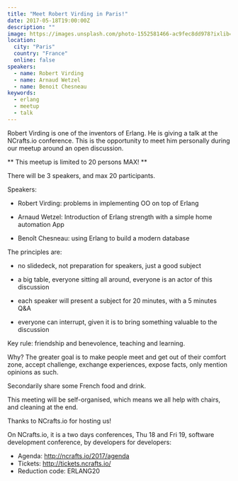 ```yaml
---
title: "Meet Robert Virding in Paris!"
date: 2017-05-18T19:00:00Z
description: ""
image: https://images.unsplash.com/photo-1552581466-ac9fec8dd978?ixlib=rb-1.2.1&ixid=eyJhcHBfaWQiOjEyMDd9&auto=format&fit=crop&w=500&q=60
location:
  city: "Paris"
  country: "France"
  online: false
speakers:
  - name: Robert Virding
  - name: Arnaud Wetzel
  - name: Benoit Chesneau
keywords:
  - erlang
  - meetup
  - talk
---
```


Robert Virding is one of the inventors of Erlang. He is giving a talk
at the NCrafts.io conference. This is the opportunity to meet him
personally during our meetup around an open discussion.

** This meetup is limited to 20 persons MAX! **

There will be 3 speakers, and max 20 participants.

Speakers:

 - Robert Virding: problems in implementing OO on top of Erlang

 - Arnaud Wetzel: Introduction of Erlang strength with a simple home
   automation App

 - Benoît Chesneau: using Erlang to build a modern database

The principles are:

 - no slidedeck, not preparation for speakers, just a good subject

 - a big table, everyone sitting all around, everyone is an actor of
   this discussion

 - each speaker will present a subject for 20 minutes, with a 5
   minutes Q&A

 - everyone can interrupt, given it is to bring something valuable to
   the discussion

Key rule: friendship and benevolence, teaching and learning.

Why? The greater goal is to make people meet and get out of their
comfort zone, accept challenge, exchange experiences, expose facts,
only mention opinions as such.

Secondarily share some French food and drink.

This meeting will be self-organised, which means we all help with
chairs, and cleaning at the end.

Thanks to NCrafts.io for hosting us!

On NCrafts.io, it is a two days conferences, Thu 18 and Fri 19,
software development conference, by developers for developers:

 -  Agenda: http://ncrafts.io/2017/agenda
 - Tickets: http://tickets.ncrafts.io/
 -  Reduction code: ERLANG20
